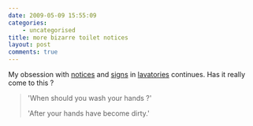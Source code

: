 ```yaml
---
date: 2009-05-09 15:55:09
categories:
    - uncategorised
title: more bizarre toilet notices
layout: post
comments: true
---
```

My obsession with
[notices](http://www.nbrightside.com/blog/2006/01/19/probably-the-best-marketing-campaign-ever/)
and
[signs](http://www.nbrightside.com/blog/2006/07/06/just-do-what-you-are-told-2/)
in
[lavatories](http://www.nbrightside.com/blog/2006/12/07/british-toilet-humour/)
continues. Has it really come to this ?

> 'When should you wash your hands ?'
>
> 'After your hands have become dirty.'
